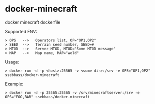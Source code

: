 # docker-minecraft
docker minecraft dockerfile

Supported ENV:
```
> OPS   -->   Operators list, OP="OP1,OP2"
> SEED  -->   Terrain seed number, SEED=#
> MTOD  -->   Server MTOD, MTOD="Some MTOD message"
> MAP   -->   Map name, MAP="wold"
```

Usage:
```
> docker run -d -p <host>:25565 -v <some dir>:/srv -e OPS="OP1,OP2" ssebbass/docker-minecraft
```

Example:
```
> docker run -d -p 25565:25565 -v /srv/minecraftserver:/srv -e OPS="FOO,BAR" ssebbass/docker-minecraft
```
